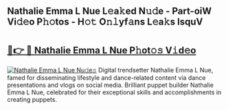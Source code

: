 ## Nathalie Emma L Nue L𝚎a𝚔ed N𝚞𝚍e - Part-oiW Vi𝚍𝚎o P𝚑𝚘tos - H𝚘𝚝 O𝚗𝚕yf𝚊ns L𝚎a𝚔s lsquV

# <h2><a href="http://kf6j38t.oniu.top/?m=Nathalie+Emma+L+Nue">🔗👉 🔴 Nathalie Emma L Nue P𝚑ot𝚘𝚜 V𝚒d𝚎o</a></h2>

[![Nathalie Emma L Nue Nu𝚍e𝚜](https://i.imgur.com/0qMVB7G.gif)](http://kf6j38t.oniu.top/?m=Nathalie+Emma+L+Nue)
Digital trendsetter Nathalie Emma L Nue, famed for disseminating lifestyle and dance-related content via dance presentations and vlogs on social media. Brilliant puppet builder Nathalie Emma L Nue, celebrated for their exceptional skills and accomplishments in creating puppets.  

